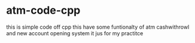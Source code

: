 # atm-code-cpp
this is simple code off cpp this have some funtionalty of atm cashwithrowl and new account opening system it jus for my practitce
